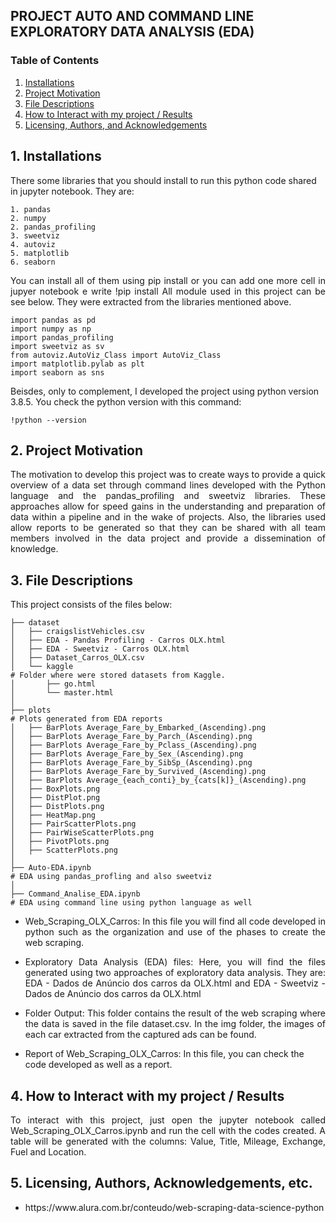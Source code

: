 ## PROJECT AUTO AND COMMAND LINE EXPLORATORY DATA ANALYSIS (EDA)

### Table of Contents

1. [Installations](#installation)
2. [Project Motivation](#motivation)
3. [File Descriptions](#files)
4. [How to Interact with my project / Results](#results)
5. [Licensing, Authors, and Acknowledgements](#licensing)

## 1. Installations <a name="installation"></a>
There some libraries that you should install to run this python code shared in jupyter notebook. They are:

	1. pandas
	2. numpy
	2. pandas_profiling
	3. sweetviz
	4. autoviz
	5. matplotlib
	6. seaborn
		
<p align="justify">You can install all of them using pip install <librarie_name> or you can add one more cell in jupyer notebook e write !pip install <librarie_name>
All module used in this project can be see below. They were extracted from the libraries mentioned above.</p>

	import pandas as pd
	import numpy as np
	import pandas_profiling
	import sweetviz as sv
	from autoviz.AutoViz_Class import AutoViz_Class
	import matplotlib.pylab as plt
	import seaborn as sns
	
Beisdes, only to complement, I developed the project using python version 3.8.5. You check the python version with this command:

	!python --version	

## 2. Project Motivation<a name="motivation"></a>

<p align="justify">The motivation to develop this project was to create ways to provide a quick overview of a data set through command lines developed with the Python language and the pandas_profiling and sweetviz libraries. These approaches allow for speed gains in the understanding and preparation of data within a pipeline and in the wake of projects. Also, the libraries used allow reports to be generated so that they can be shared with all team members involved in the data project and provide a dissemination of knowledge.</p>

## 3. File Descriptions<a name="files"></a>

This project consists of the files below:

    ├── dataset																
	│   ├── craigslistVehicles.csv
	│   ├──	EDA - Pandas Profiling - Carros OLX.html	
	│   ├──	EDA - Sweetviz - Carros OLX.html
    │   ├── Dataset_Carros_OLX.csv           			
    │   └── kaggle															# Folder where were stored datasets from Kaggle.
    │       ├── go.html                      			
    │       └── master.html                  			
    │
	├── plots																# Plots generated from EDA reports      			
	│   ├── BarPlots Average_Fare_by_Embarked_(Ascending).png
	│   ├── BarPlots Average_Fare_by_Parch_(Ascending).png
	│   ├── BarPlots Average_Fare_by_Pclass_(Ascending).png
	│   ├── BarPlots Average_Fare_by_Sex_(Ascending).png
	│   ├── BarPlots Average_Fare_by_SibSp_(Ascending).png
	│   ├── BarPlots Average_Fare_by_Survived_(Ascending).png
	│   ├── BarPlots Average_{each_conti}_by_{cats[k]}_(Ascending).png
	│   ├── BoxPlots.png
	│   ├── DistPlot.png
	│   ├── DistPlots.png
	│   ├── HeatMap.png
	│   ├── PairScatterPlots.png
	│   ├── PairWiseScatterPlots.png
	│   ├── PivotPlots.png
	│   ├── ScatterPlots.png
	│
    ├── Auto-EDA.ipynb														# EDA using pandas_profling and also sweetviz	
	│
    ├── Command_Analise_EDA.ipynb											# EDA using command line using python language as well

<ul>		
	<li><p align="justify">Web_Scraping_OLX_Carros: In this file you will find all code developed in python such as the organization and use of the phases to create the web scraping.</p>
	<li><p align="justify">Exploratory Data Analysis (EDA) files: Here, you will find the files generated using two approaches of exploratory data analysis. They are: EDA - Dados de Anúncio dos carros da OLX.html and EDA - Sweetviz - Dados de Anúncio dos carros da OLX.html</p>
	<li><p align="justify">Folder Output: This folder contains the result of the web scraping where the data is saved in the file dataset.csv. In the img folder, the images of each car extracted from the captured ads can be found.</p>
	<li>Report of Web_Scraping_OLX_Carros: In this file, you can check the code developed as well as a report.
</ul>

## 4. How to Interact with my project / Results<a name="results"></a>

<p align="justify">To interact with this project, just open the jupyter notebook called Web_Scraping_OLX_Carros.ipynb and run the cell with the codes created. A table will be generated with the columns: Value, Title, Mileage, Exchange, Fuel and Location.</p>

## 5. Licensing, Authors, Acknowledgements, etc.<a name="licensing"></a>

<ul>
	<li><p align="justify">https://www.alura.com.br/conteudo/web-scraping-data-science-python</p>
</ul>
